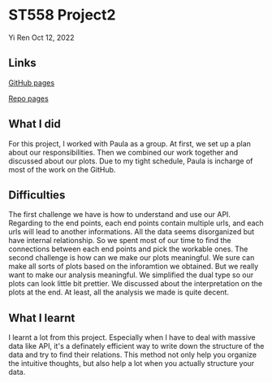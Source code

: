 ST558 Project2
================
Yi Ren
Oct 12, 2022

## Links
[GitHub pages](https://github.com/pmb-7684/ST558_Project_2)

[Repo pages](https://github.com/pmb-7684/ST558_Project_2)

## What I did
For this project, I worked with Paula as a group. At first, we set up a plan about our responsibilities. Then we combined our work together and discussed about our plots. Due to my tight schedule, Paula is incharge of most of the work on the GitHub.

## Difficulties
The first challenge we have is how to understand and use our API. Regarding to the end points, each end points contain multiple urls, and each urls will lead to another informations. All the data seems disorganized but have internal relationship. So we spent most of our time to find the connections between each end points and pick the workable ones. 
The second challenge is how can we make our plots meaningful. We sure can make all sorts of plots based on the inforamtion we obtained. But we really want to make our analysis meaningful. We simplified the dual type so our plots can look little bit prettier. We discussed about the interpretation on the plots at the end. At least, all the analysis we made is quite decent.

## What I learnt
I learnt a lot from this project. Especially when I have to deal with massive data like API, it's a definately efficient way to write down the structure of the data and try to find their relations. This method not only help you organize the intuitive thoughts, but also help a lot when you actually structure your data. 


